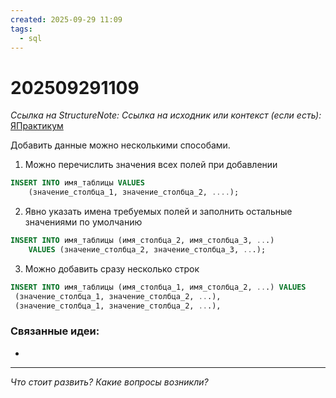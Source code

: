 ```yaml
---
created: 2025-09-29 11:09
tags:
  - sql
---
```

# 202509291109
*Ссылка на StructureNote:*
*Ссылка на исходник или контекст (если есть):* [ЯПрактикум](https://practicum.yandex.ru/learn/backend-nodejs/courses/a4214ab0-2146-4152-b90e-651bf4c7ca5e/sprints/564244/topics/1b53ba64-4733-4307-b1cd-4bdadedf0af9/lessons/0588c8e3-81e8-4667-b71d-56c039a9e472/)

Добавить данные можно несколькими способами.
1) Можно перечислить значения всех полей при добавлении
```sql
INSERT INTO имя_таблицы VALUES
    (значение_столбца_1, значение_столбца_2, ....);
```
2) Явно указать имена требуемых полей и заполнить остальные значениями по умолчанию
```sql
INSERT INTO имя_таблицы (имя_столбца_2, имя_столбца_3, ...)
    VALUES (значение_столбца_2, значение_столбца_3, ...);
```
3) Можно добавить сразу несколько строк
```sql
INSERT INTO имя_таблицы (имя_столбца_1, имя_столбца_2, ...) VALUES
 (значение_столбца_1, значение_столбца_2, ...),
 (значение_столбца_1, значение_столбца_2, ...),
```


### Связанные идеи:
* 
---

*Что стоит развить? Какие вопросы возникли?*